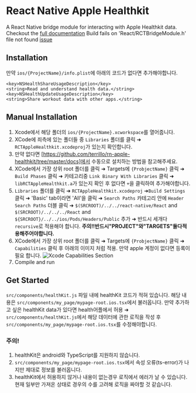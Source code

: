# React Native Apple Healthkit

A React Native bridge module for interacting with Apple Healthkit data.
Checkout the [full documentation](https://github.com/terrillo/rn-apple-healthkit/tree/master/docs)
Build fails on 'React/RCTBridgeModule.h' file not found [issue](https://github.com/terrillo/rn-apple-healthkit/issues/17)

## Installation

만약 `ios/{ProjectName}/info.plist`에 아래의 코드가 없다면 추가해야합니다.

```
<key>NSHealthShareUsageDescription</key>
<string>Read and understand health data.</string>
<key>NSHealthUpdateUsageDescription</key>
<string>Share workout data with other apps.</string>
```

## Manual Installation

1. Xcode에서 해당 폴더의 `ios/{ProjectName}.xcworkspace`를 열어줍니다.
2. XCode에 죄측에 있는 폴더들 중 `Libraries` 폴더를 클릭 ➜ `RCTAppleHealthkit.xcodeproj`가 있는지 확인합니다.
3. 만약 없다면 [https://github.com/terrillo/rn-apple-healthkit/tree/master/docs]에서 수동으로 설치하는 방법을 참고해주세요.
4. XCode에서 가장 상위 root 폴더를 클릭 ➜ Targets에 `{ProbjectName}` 클릭 ➜ `Build Phases` 클릭 ➜ 카테고리중 `Link Binary With Libraries` 클릭 ➜ `libRCTAppleHealthkit.a`가 있는지 확인 후 없다면 `+`을 클릭하여 추가해야합니다.
5. `Libraries` 폴더를 클릭 ➜ `RCTAppleHealthkit.xcodeproj` ➜`Build Settings` 클릭 ➜ 'Basic' tab이라면 'All'을 클릭 ➜ `Search Paths` 카테고리 안에 `Header Search Paths` 더블 클릭 ➜ `$(SRCROOT)/../../react-native/React` and `$(SRCROOT)/../../../React` and `${SRCROOT}/../../ios/Pods/Headers/Public` 추가 ➜ 반드시 세개다 `recursive`로 적용해야 합니다.
   **주의!!반드시"PROJECT"와"TARGETS"둘다적용해주어야합니다.**
6. XCode에서 가장 상위 root 폴더를 클릭 ➜ Targets에 `{ProbjectName}` 클릭 ➜ `Capabilities` 클릭 후 아래의 이미지 처럼 적용. 만약 apple 계정이 없다면 등록이 필요 합니다.
   ![](https://i.imgur.com/eOCCCyv.png "Xcode Capabilities Section")
7. Compile and run

## Get Started

`src/components/healthKit.js` 파일 내에 healthKit 코드가 적혀 있습니다.
해당 내용은 `src/components/my_page/mypage-root.ios.tsx`에서 불러옵니다.
만약 추가하고 싶은 healthKit data가 있다면 health어플에서 허용 ➜ `src/components/healthKit.js`에서 해당 데이터에 관한 로직을 작성 후 `src/components/my_page/mypage-root.ios.tsx`를 수정해야합니다.

### 주의!

1. healthKit은 android와 TypeScript를 지원하지 않습니다.
2. `src/components/my_page/mypage-root.ios.tsx`에서 속성 오류(ts-error)가 나지만 제대로 정보를 불러옵니다.
3. healthKit에서 허용하지 않거나 내용이 없는경우 로직에서 에러가 날 수 있습니다. 현재 일부만 가져온 상태로 경우의 수를 고려해 로직을 짜야할 것 같습니다.
